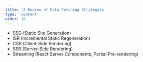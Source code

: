 ```yaml
---
title: 'A Review of Data Fetching Strategies'
type: 'content'
order: 16
---
```


- SSG (Static Site Generation)
- ISR (Incremental Static Regeneration)
- CSR (Client-Side Rendering)
- SSR (Server-Side Rendering)
- Streaming (React Server Components, Partial Pre-rendering)